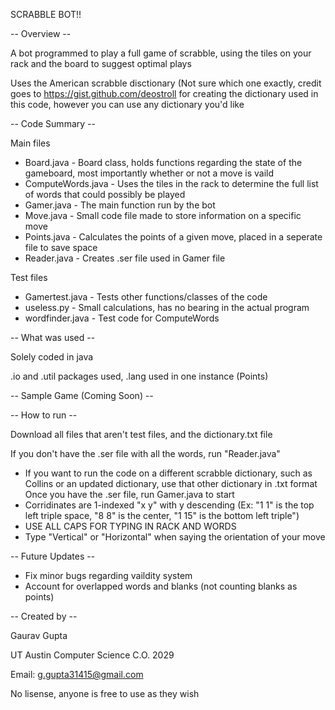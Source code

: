 SCRABBLE BOT!!

-- Overview --


A bot programmed to play a full game of scrabble, using the tiles on your rack and the board to suggest optimal plays

Uses the American scrabble disctionary (Not sure which one exactly, credit goes to https://gist.github.com/deostroll for creating the dictionary used in this code, however you can use any dictionary you'd like


-- Code Summary -- 


Main files

- Board.java - Board class, holds functions regarding the state of the gameboard, most importantly whether or not a move is vaild
- ComputeWords.java - Uses the tiles in the rack to determine the full list of words that could possibly be played
- Gamer.java - The main function run by the bot
- Move.java - Small code file made to store information on a specific move
- Points.java - Calculates the points of a given move, placed in a seperate file to save space
- Reader.java - Creates .ser file used in Gamer file

Test files

- Gamertest.java - Tests other functions/classes of the code
- useless.py - Small calculations, has no bearing in the actual program
- wordfinder.java - Test code for ComputeWords


-- What was used --


Solely coded in java

.io and .util packages used, .lang used in one instance (Points)


-- Sample Game (Coming Soon) --


-- How to run --


Download all files that aren't test files, and the dictionary.txt file

If you don't have the .ser file with all the words, run "Reader.java" 

- If you want to run the code on a different scrabble dictionary, such as Collins or an updated dictionary, use that other dictionary in .txt format
Once you have the .ser file, run Gamer.java to start
- Corridinates are 1-indexed "x y" with y descending (Ex: "1 1" is the top left triple space, "8 8" is the center, "1 15" is the bottom left triple")
- USE ALL CAPS FOR TYPING IN RACK AND WORDS
- Type "Vertical" or "Horizontal" when saying the orientation of your move

-- Future Updates --

- Fix minor bugs regarding vaildity system
- Account for overlapped words and blanks (not counting blanks as points)

-- Created by --

Gaurav Gupta

UT Austin Computer Science C.O. 2029

Email: g.gupta31415@gmail.com

No lisense, anyone is free to use as they wish
